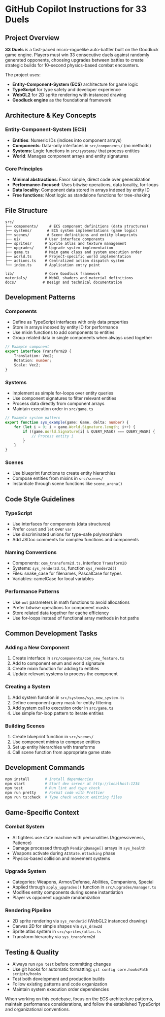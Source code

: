 # GitHub Copilot Instructions for 33 Duels

## Project Overview

**33 Duels** is a fast-paced micro-roguelike auto-battler built on the Goodluck game engine. Players must win 33 consecutive duels against randomly generated opponents, choosing upgrades between battles to create strategic builds for 10-second physics-based combat encounters.

The project uses:
- **Entity-Component-System (ECS)** architecture for game logic
- **TypeScript** for type safety and developer experience
- **WebGL2** for 2D sprite rendering with instanced drawing
- **Goodluck engine** as the foundational framework

## Architecture & Key Concepts

### Entity-Component-System (ECS)
- **Entities**: Numeric IDs (indices into component arrays)
- **Components**: Data-only interfaces in `src/components/` (no methods)
- **Systems**: Logic functions in `src/systems/` that process entities
- **World**: Manages component arrays and entity signatures

### Core Principles
- **Minimal abstractions**: Favor simple, direct code over generalization
- **Performance-focused**: Uses bitwise operations, data locality, for-loops
- **Data locality**: Component data stored in arrays indexed by entity ID
- **Free functions**: Most logic as standalone functions for tree-shaking

## File Structure

```
src/
├── components/     # ECS component definitions (data structures)
├── systems/       # ECS system implementations (game logic)
├── scenes/        # Scene definitions and entity blueprints
├── ui/           # User interface components
├── sprites/      # Sprite atlas and texture management
├── upgrades/     # Upgrade system implementation
├── game.ts       # Main game class and system execution order
├── world.ts      # Project-specific world implementation
├── actions.ts    # Centralized action dispatch system
└── index.ts      # Application entry point

lib/              # Core Goodluck framework
materials/        # WebGL shaders and material definitions
docs/            # Design and technical documentation
```

## Development Patterns

### Components
- Define as TypeScript interfaces with only data properties
- Store in arrays indexed by entity ID for performance
- Use mixin functions to add components to entities
- Group related data in single components when always used together

```typescript
// Example component
export interface Transform2D {
    Translation: Vec2;
    Rotation: number;
    Scale: Vec2;
}
```

### Systems
- Implement as simple for-loops over entity queries
- Use component signatures to filter relevant entities
- Process data directly from component arrays
- Maintain execution order in `src/game.ts`

```typescript
// Example system pattern
export function sys_example(game: Game, delta: number) {
    for (let i = 0; i < game.World.Signature.length; i++) {
        if ((game.World.Signature[i] & QUERY_MASK) === QUERY_MASK) {
            // Process entity i
        }
    }
}
```

### Scenes
- Use blueprint functions to create entity hierarchies
- Compose entities from mixins in `src/scenes/`
- Instantiate through scene functions like `scene_arena()`

## Code Style Guidelines

### TypeScript
- Use interfaces for components (data structures)
- Prefer `const` and `let` over `var`
- Use discriminated unions for type-safe polymorphism
- Add JSDoc comments for complex functions and components

### Naming Conventions
- Components: `com_transform2d.ts`, interface `Transform2D`
- Systems: `sys_render2d.ts`, function `sys_render2d()`
- Files: snake_case for filenames, PascalCase for types
- Variables: camelCase for local variables

### Performance Patterns
- Use `out` parameters in math functions to avoid allocations
- Prefer bitwise operations for component masks
- Store related data together for cache efficiency
- Use for-loops instead of functional array methods in hot paths

## Common Development Tasks

### Adding a New Component
1. Create interface in `src/components/com_new_feature.ts`
2. Add to component enum and world signature
3. Create mixin function for adding to entities
4. Update relevant systems to process the component

### Creating a System
1. Add system function in `src/systems/sys_new_system.ts`
2. Define component query mask for entity filtering
3. Add system call to execution order in `src/game.ts`
4. Use simple for-loop pattern to iterate entities

### Building Scenes
1. Create blueprint function in `src/scenes/`
2. Use component mixins to compose entities
3. Set up entity hierarchies with transforms
4. Call scene function from appropriate game state

## Development Commands

```bash
npm install       # Install dependencies
npm start         # Start dev server at http://localhost:1234
npm test          # Run lint and type check
npm run pretty    # Format code with Prettier
npm run ts:check  # Type check without emitting files
```

## Game-Specific Context

### Combat System
- AI fighters use state machine with personalities (Aggressiveness, Patience)
- Damage processed through `PendingDamage[]` arrays in `sys_health`
- Weapons activate during `AIState.Attacking` phase
- Physics-based collision and movement systems

### Upgrade System
- Categories: Weapons, Armor/Defense, Abilities, Companions, Special
- Applied through `apply_upgrades()` function in `src/upgrades/manager.ts`
- Modifies entity components during scene instantiation
- Player vs opponent upgrade randomization

### Rendering Pipeline
- 2D sprite rendering via `sys_render2d` (WebGL2 instanced drawing)
- Canvas 2D for simple shapes via `sys_draw2d`
- Sprite atlas system in `src/sprites/atlas.ts`
- Transform hierarchy via `sys_transform2d`

## Testing & Quality

- Always run `npm test` before committing changes
- Use git hooks for automatic formatting: `git config core.hooksPath scripts/hooks`
- Test both development and production builds
- Follow existing patterns and code organization
- Maintain system execution order dependencies

When working on this codebase, focus on the ECS architecture patterns, maintain performance considerations, and follow the established TypeScript and organizational conventions.